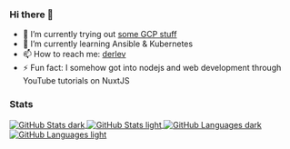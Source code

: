 ### Hi there 👋

- 🔭 I’m currently trying out [some GCP stuff](https://github.com/DerLev/derlev-xyz)
- 🌱 I’m currently learning Ansible & Kubernetes
- 📫 How to reach me: [derlev](https://discord.com/users/377103974081495042)
- ⚡ Fun fact: I somehow got into nodejs and web development through YouTube tutorials on NuxtJS

### Stats

<div>

  <a href="https://github.com/anuraghazra/github-readme-stats#gh-dark-mode-only">
    <img align="center" alt="GitHub Stats dark" src="https://github-readme-stats.vercel.app/api?username=DerLev&hide=contribs,issues&count_private=true&show_icons=true&theme=github_dark&hide_border=true&border_radius=0&disable_animations=true" />
  </a>
  <a href="https://github.com/anuraghazra/github-readme-stats#gh-light-mode-only">
    <img align="center" alt="GitHub Stats light" src="https://github-readme-stats.vercel.app/api?username=DerLev&hide=contribs,issues&count_private=true&show_icons=true&&hide_border=true&border_radius=0&disable_animations=true" />
  </a>

  <a href="https://github.com/anuraghazra/github-readme-stats#gh-dark-mode-only">
    <img align="center" alt="GitHub Languages dark" src="https://github-readme-stats.vercel.app/api/top-langs/?username=DerLev&hide=html,dart&layout=compact&theme=github_dark&hide_border=true&border_radius=0" />
  </a>
  <a href="https://github.com/anuraghazra/github-readme-stats#gh-light-mode-only">
    <img align="center" alt="GitHub Languages light" src="https://github-readme-stats.vercel.app/api/top-langs/?username=DerLev&hide=html,dart&layout=compact&hide_border=true&border_radius=0" />
  </a>

</div>
  
<!--
**DerLev/derlev** is a ✨ _special_ ✨ repository because its `README.md` (this file) appears on your GitHub profile.

Here are some ideas to get you started:

- 🔭 I’m currently working on ...
- 🌱 I’m currently learning ...
- 👯 I’m looking to collaborate on ...
- 🤔 I’m looking for help with ...
- 💬 Ask me about ...
- 📫 How to reach me: ...
- 😄 Pronouns: ...
- ⚡ Fun fact: ...
-->
